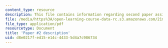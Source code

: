 ```yaml
---
content_type: resource
description: This file contains information regarding second paper assignment.
file: /media/https%3A/open-learning-course-data-rc.s3.amazonaws.com/21m-030-introduction-to-world-music-spring-2013/d8e0217fed15e14c44335d4a7c986734_MIT21M_030S13_paper2.pdf
file_type: application/pdf
resourcetype: Document
title: 'Paper #2 description'
uid: d8e0217f-ed15-e14c-4433-5d4a7c986734
---
```

